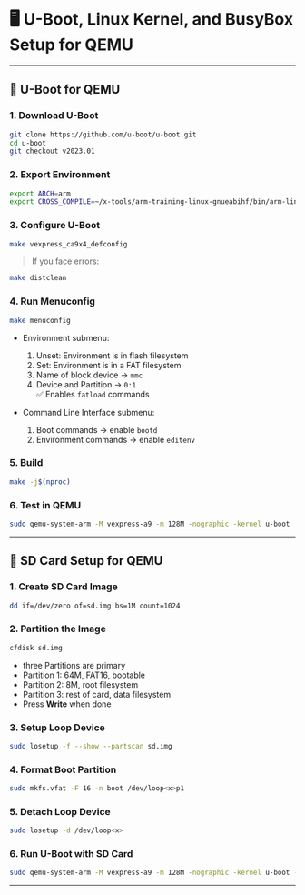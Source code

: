 # 🖥️ U-Boot, Linux Kernel, and BusyBox Setup for QEMU

---

## 🔹 U-Boot for QEMU

### 1. Download U-Boot
```bash
git clone https://github.com/u-boot/u-boot.git
cd u-boot
git checkout v2023.01
```

### 2. Export Environment
```bash
export ARCH=arm
export CROSS_COMPILE=~/x-tools/arm-training-linux-gnueabihf/bin/arm-linux-
```

### 3. Configure U-Boot
```bash
make vexpress_ca9x4_defconfig
```

> If you face errors:
```bash
make distclean
```

### 4. Run Menuconfig
```bash
make menuconfig
```
- Environment submenu:  
  1. Unset: Environment is in flash filesystem  
  2. Set: Environment is in a FAT filesystem  
  3. Name of block device → `mmc`  
  4. Device and Partition → `0:1`  
  ✅ Enables `fatload` commands  

- Command Line Interface submenu:  
  1. Boot commands → enable `bootd`  
  2. Environment commands → enable `editenv`

### 5. Build
```bash
make -j$(nproc)
```

### 6. Test in QEMU
```bash
sudo qemu-system-arm -M vexpress-a9 -m 128M -nographic -kernel u-boot
```

---

## 🔹 SD Card Setup for QEMU

### 1. Create SD Card Image
```bash
dd if=/dev/zero of=sd.img bs=1M count=1024
```

### 2. Partition the Image
```bash
cfdisk sd.img
```
- three Partitions are primary
- Partition 1: 64M, FAT16, bootable  
- Partition 2: 8M, root filesystem  
- Partition 3: rest of card, data filesystem  
- Press **Write** when done  

### 3. Setup Loop Device
```bash
sudo losetup -f --show --partscan sd.img
```

### 4. Format Boot Partition
```bash
sudo mkfs.vfat -F 16 -n boot /dev/loop<x>p1
```

### 5. Detach Loop Device
```bash
sudo losetup -d /dev/loop<x>
```

### 6. Run U-Boot with SD Card
```bash
sudo qemu-system-arm -M vexpress-a9 -m 128M -nographic -kernel u-boot -sd sd.img
```
---
